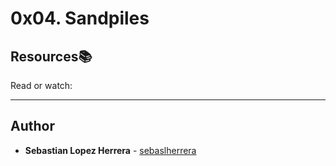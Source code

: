 # 0x04. Sandpiles

## Resources:books:
Read or watch:


---

## Author
* **Sebastian Lopez Herrera** - [sebaslherrera](https://github.com/sebaslherrera)
